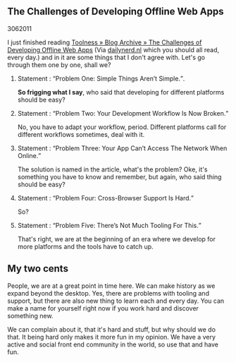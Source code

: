 <article><h2>The Challenges of Developing Offline Web Apps</h2><time><span class="day">30</span><span class="month">6</span><span class="year">2011</span></time><p>I just finished reading <a href="http://www.toolness.com/wp/2011/06/the-challenges-of-developing-offline-web-apps/">Toolness » Blog Archive » The Challenges of Developing Offline Web Apps</a> (Via <a href="http://dailynerd.nl/2011/06/30/367/">dailynerd.nl</a> which you should all read, every day.) and in it are some things that I don't agree with. Let's go through them one by one, shall we?</p><ol><li><p>Statement : <q>Problem One: Simple Things Aren’t Simple.</q>.</p><p><strong>So frigging what I say</strong>, who said that developing for different platforms should be easy?</p></li><li><p>Statement : <q>Problem Two: Your Development Workflow Is Now Broken.</q></p><p>No, you have to adapt your workflow, period. Different platforms call for different workflows sometimes, deal with it.</p></li><li><p>Statement : <q>Problem Three: Your App Can’t Access The Network When Online.</q></p><p>The solution is named in the article, what's the problem? Oke, it's something you have to know and remember, but again, who said thing should be easy?</p></li><li><p>Statement : <q>Problem Four: Cross-Browser Support Is Hard.</q></p><p>So?</p></li><li><p>Statement : <q>Problem Five: There’s Not Much Tooling For This.</q></p><p>That's right, we are at the beginning of an era where we develop for more platforms and the tools have to catch up.</p></li></ol><h2>My two cents</h2><p>People, we are at a great point in time here. We can make history as we expand beyond the desktop. Yes, there are problems with tooling and support, but there are also new thing to learn each and every day. You can make a name for yourself right now if you work hard and discover something new.</p><p>We can complain about it, that it's hard and stuff, but why should we do that. It being hard only makes it more fun in my opinion. We have a very active and social front end community in the world, so use that and have fun.</p></article>